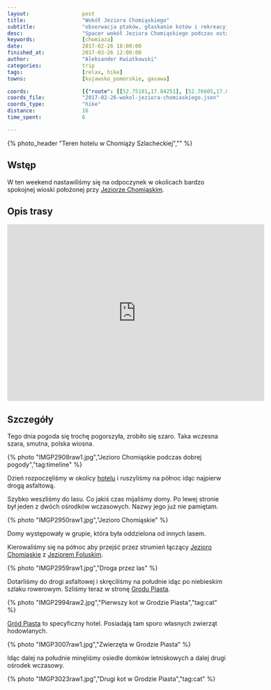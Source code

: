 ```yaml
---
layout:                 post
title:                  "Wokół Jeziora Chomiąskiego"
subtitle:               "obserwacja ptaków, głaskanie kotów i rekreacyjne domki wokół jeziora"
desc:                   "Spacer wokół Jeziora Chomiąskiego podczas ostatnich podrygów zimy."
keywords:               [chomiaza]
date:                   2017-02-26 18:00:00
finished_at:            2017-03-26 12:00:00
author:                 "Aleksander Kwiatkowski"
categories:             trip
tags:                   [relax, hike]
towns:                  [kujawsko_pomorskie, gasawa]

coords:                 [{"route": [[52.75181,17.84251], [52.76605,17.83719], [52.77742,17.82294], [52.77685,17.81608], [52.76433,17.82809], [52.75737,17.82595], [52.74537,17.83264], [52.74610,17.84063], [52.75213,17.84226]], "type": "hike"}]
coords_file:            "2017-02-26-wokol-jeziora-chomiaskiego.json"
coords_type:            "hike"
distance:               16
time_spent:             6

---
```


[wiki-jezioro-chomiaskie]: https://pl.wikipedia.org/wiki/Jezioro_Chomi%C4%85skie
[wiki-jezioro-foluskie]: https://pl.wikipedia.org/wiki/Jezioro_Foluskie

[hotel]: http://www.herbariumhotel.pl/
[grod-piasta]: http://grodpiasta.pl/

{% photo_header "Teren hotelu w Chomiąży Szlacheckiej","" %}

Wstęp
-----

W ten weekend nastawiliśmy się na odpoczynek w okolicach bardzo spokojnej wioski położonej
przy [Jeziorze Chomiąskim][wiki-jezioro-chomiaskie].

Opis trasy
----------

<iframe height='405' width='590' frameborder='0' allowtransparency='true' scrolling='no' src='https://www.strava.com/activities/889628563/embed/35c15dc0ce7aa92ee32eb72e731496218b589cd4'></iframe>

Szczegóły
---------

Tego dnia pogoda się trochę pogorszyła, zrobiło się szaro. Taka wczesna szara, smutna,
polska wiosna.

{% photo "IMGP2908raw1.jpg","Jezioro Chomiąskie podczas dobrej pogody","tag:timeline" %}

Dzień rozpoczęliśmy w okolicy [hotelu][hotel] i ruszyliśmy na północ idąc najpierw
drogą asfaltową.

Szybko weszliśmy do lasu. Co jakiś czas mijaliśmy domy. Po lewej stronie był jeden z
dwóch ośrodków wczasowych. Nazwy jego już nie pamiętam.

{% photo "IMGP2950raw1.jpg","Jezioro Chomiąskie" %}

Domy występowały w grupie, która była oddzielona od innych lasem.

Kierowaliśmy się na północ aby przejść przez strumień łączący
[Jezioro Chomiąskie][wiki-jezioro-chomiaskie] z
[Jeziorem Foluskim][wiki-jezioro-foluskie].

{% photo "IMGP2959raw1.jpg","Droga przez las" %}

Dotarliśmy do drogi asfaltowej i skręciliśmy na południe idąc po niebieskim
szlaku rowerowym. Szliśmy teraz w stronę [Grodu Piasta][grod-piasta].

{% photo "IMGP2994raw2.jpg","Pierwszy kot w Grodzie Piasta","tag:cat" %}

[Gród Piasta][grod-piasta] to specyficzny hotel. Posiadają tam sporo własnych
zwierząt hodowlanych.

{% photo "IMGP3007raw1.jpg","Zwierzęta w Grodzie Piasta" %}

Idąc dalej na południe minęliśmy osiedle domków letniskowych a dalej drugi
ośrodek wczasowy.

{% photo "IMGP3023raw1.jpg","Drugi kot w Grodzie Piasta","tag:cat" %}
